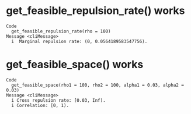 # get_feasible_repulsion_rate() works

    Code
      get_feasible_repulsion_rate(rho = 100)
    Message <cliMessage>
      i  Marginal repulsion rate: (0, 0.0564189583547756).

# get_feasible_space() works

    Code
      get_feasible_space(rho1 = 100, rho2 = 100, alpha1 = 0.03, alpha2 = 0.03)
    Message <cliMessage>
      i Cross repulsion rate: [0.03, Inf).
      i Correlation: [0, 1).

